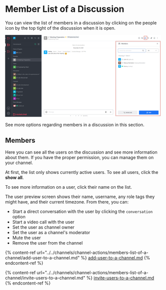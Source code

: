 # Member List of a Discussion

You can view the list of members in a discussion by clicking on the people icon by the top tight of the discussion when it is open.

![](<../../../../../.gitbook/assets/image (662) (1).png>)

See more options regarding members in a discussion in this section.

## Members

Here you can see all the users on the discussion and see more information about them. If you have the proper permission, you can manage them on your channel.

At first, the list only shows currently active users. To see all users, click the **show all**.

To see more information on a user, click their name on the list.

The user preview screen shows their name, username, any role tags they might have, and their current timezone. From there, you can:

* Start a direct conversation with the user by clicking the `conversation` option
* Start a video call with the user
* Set the user as channel owner
* Set the user as a channel's moderator
* Mute the user
* Remove the user from the channel



{% content-ref url="../../channels/channel-actions/members-list-of-a-channel/add-user-to-a-channel.md" %}
[add-user-to-a-channel.md](../../channels/channel-actions/members-list-of-a-channel/add-user-to-a-channel.md)
{% endcontent-ref %}

{% content-ref url="../../channels/channel-actions/members-list-of-a-channel/invite-users-to-a-channel.md" %}
[invite-users-to-a-channel.md](../../channels/channel-actions/members-list-of-a-channel/invite-users-to-a-channel.md)
{% endcontent-ref %}
